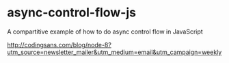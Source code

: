 # async-control-flow-js
A compartitive example of how to do async control flow in JavaScript


http://codingsans.com/blog/node-8?utm_source=newsletter_mailer&utm_medium=email&utm_campaign=weekly